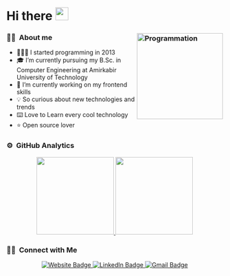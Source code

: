 <h1>
   Hi there
   <img src="https://media.giphy.com/media/hvRJCLFzcasrR4ia7z/giphy.gif" width="30"/>
</h1>

### ✌🏻 &nbsp;About me<img align="right" src="https://i.giphy.com/media/LmNwrBhejkK9EFP504/200w.webp" alt="Programmation" width="200"/>

- 👨🏻‍💻 I started programming in 2013
- 🎓 I’m currently pursuing my B.Sc. in Computer Engineering at Amirkabir University of Technology
- 🔭 I’m currently working on my frontend skills
- 💡 So curious about new technologies and trends
- ⌨️ Love to Learn every cool technology
- ⭐️ Open source lover



### ⚙️ &nbsp;GitHub Analytics

<p align="center">
<a href="https://github.com/namimod">
  <img height="180em" src="https://github-readme-stats-eight-theta.vercel.app/api?username=namimod&show_icons=true&theme=algolia&include_all_commits=true&count_private=true"/>
  <img height="180em" src="https://github-readme-stats-eight-theta.vercel.app/api/top-langs/?username=namimod&layout=compact&langs_count=8&theme=algolia"/>
</a>
</p>

### 🤝🏻 &nbsp;Connect with Me

<div id="badges" align="center">
 <a href="https://namimod.github.io/">
    <img src="https://img.shields.io/badge/Website-yellow?style=for-the-badge&logo=Website&logoColor=white" alt="Website Badge"/>
  </a>
  <a href="https://www.linkedin.com/in/nami-modarressi-768067249">
    <img src="https://img.shields.io/badge/LinkedIn-blue?style=for-the-badge&logo=linkedin&logoColor=white" alt="LinkedIn Badge"/>
  </a>
  <a href="mailto:s.namimodarressi@gmail.com">
    <img src="https://img.shields.io/badge/Gmail-red?style=for-the-badge&logo=gmail&logoColor=white" alt="Gmail Badge"/>
  </a>
</div>
